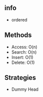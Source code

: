 ## info

- ordered

## Methods

- Access: O(n)
- Search: O(n)
- Insert: O(1)
- Delete: O(1)

## Strategies

- Dummy Head
